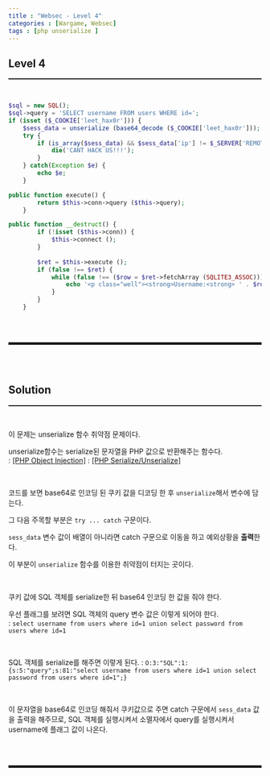 ```yaml
---
title : "Websec - Level 4"
categories : [Wargame, Websec]
tags : [php unserialize ]
---
```


## Level 4
<hr style="border-top: 1px solid;"><br>

```php
$sql = new SQL();
$sql->query = 'SELECT username FROM users WHERE id=';
if (isset ($_COOKIE['leet_hax0r'])) {
    $sess_data = unserialize (base64_decode ($_COOKIE['leet_hax0r']));
    try {
        if (is_array($sess_data) && $sess_data['ip'] != $_SERVER['REMOTE_ADDR']) {
            die('CANT HACK US!!!');
        }
    } catch(Exception $e) {
        echo $e;
    }

public function execute() {
        return $this->conn->query ($this->query);
    }

public function __destruct() {
        if (!isset ($this->conn)) {
            $this->connect ();
        }
        
        $ret = $this->execute ();
        if (false !== $ret) {    
            while (false !== ($row = $ret->fetchArray (SQLITE3_ASSOC))) {
                echo '<p class="well"><strong>Username:<strong> ' . $row['username'] . '</p>';
            }
        }
    }
```

<br><br>
<hr style="border: 2px solid;">
<br><br>

## Solution
<hr style="border-top: 1px solid;"><br>

이 문제는 unserialize 함수 취약점 문제이다.

unserialize함수는 serialize된 문자열을 PHP 값으로 반환해주는 함수다.  
: <a href="https://blog.do9.kr/150" target="_blank">[PHP Object Injection]</a>
: <a href="http://chongmoa.com/php/6902" target="_blank">[PHP Serialize/Unserialize]</a>  

<br>

코드를 보면 base64로 인코딩 된 쿠키 값을 디코딩 한 후 ```unserialize```해서 변수에 담는다. 

그 다음 주목할 부분은 ```try ... catch``` 구문이다.

```sess_data``` 변수 값이 배열이 아니라면 catch 구문으로 이동을 하고 예외상황을 **출력**한다. 

이 부분이 ```unserialize``` 함수를 이용한 취약점이 터지는 곳이다.

<br>

쿠키 값에 SQL 객체를 serialize한 뒤 base64 인코딩 한 값을 줘야 한다.

우선 플래그를 보려면 SQL 객체의 query 변수 값은 이렇게 되어야 한다.  
: ```select username from users where id=1 union select password from users where id=1```

<br>

SQL 객체를 serialize를 해주면 이렇게 된다.
: ```O:3:"SQL":1:{s:5:"query";s:81:"select username from users where id=1 union select password from users where id=1";}```

<br>

이 문자열을 base64로 인코딩 해줘서 쿠키값으로 주면 catch 구문에서 ```sess_data``` 값을 출력을 해주므로, SQL 객체를 실행시켜서 소멸자에서 query를 실행시켜서 username에 플래그 값이 나온다. 

<br><br>
<hr style="border: 2px solid;">
<br><br>
